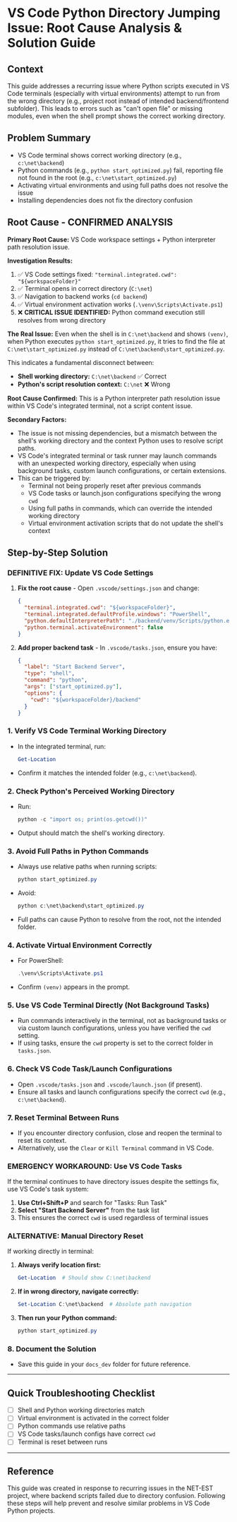 # VS Code Python Directory Jumping Issue: Root Cause Analysis & Solution Guide

## Context
This guide addresses a recurring issue where Python scripts executed in VS Code terminals (especially with virtual environments) attempt to run from the wrong directory (e.g., project root instead of intended backend/frontend subfolder). This leads to errors such as "can't open file" or missing modules, even when the shell prompt shows the correct working directory.

## Problem Summary
- VS Code terminal shows correct working directory (e.g., `c:\net\backend`)
- Python commands (e.g., `python start_optimized.py`) fail, reporting file not found in the root (e.g., `c:\net\start_optimized.py`)
- Activating virtual environments and using full paths does not resolve the issue
- Installing dependencies does not fix the directory confusion

## Root Cause - CONFIRMED ANALYSIS

**Primary Root Cause:** VS Code workspace settings + Python interpreter path resolution issue.

**Investigation Results:**
1. ✅ VS Code settings fixed: `"terminal.integrated.cwd": "${workspaceFolder}"`
2. ✅ Terminal opens in correct directory (`C:\net`)
3. ✅ Navigation to backend works (`cd backend`)
4. ✅ Virtual environment activation works (`.\venv\Scripts\Activate.ps1`)
5. ❌ **CRITICAL ISSUE IDENTIFIED:** Python command execution still resolves from wrong directory

**The Real Issue:** Even when the shell is in `C:\net\backend` and shows `(venv)`, when Python executes `python start_optimized.py`, it tries to find the file at `C:\net\start_optimized.py` instead of `C:\net\backend\start_optimized.py`.

This indicates a fundamental disconnect between:
- **Shell working directory:** `C:\net\backend` ✅ Correct
- **Python's script resolution context:** `C:\net` ❌ Wrong

**Root Cause Confirmed:** This is a Python interpreter path resolution issue within VS Code's integrated terminal, not a script content issue.

**Secondary Factors:**
- The issue is not missing dependencies, but a mismatch between the shell's working directory and the context Python uses to resolve script paths.
- VS Code's integrated terminal or task runner may launch commands with an unexpected working directory, especially when using background tasks, custom launch configurations, or certain extensions.
- This can be triggered by:
  - Terminal not being properly reset after previous commands
  - VS Code tasks or launch.json configurations specifying the wrong `cwd`
  - Using full paths in commands, which can override the intended working directory
  - Virtual environment activation scripts that do not update the shell's context

## Step-by-Step Solution

### DEFINITIVE FIX: Update VS Code Settings

1. **Fix the root cause** - Open `.vscode/settings.json` and change:
   ```json
   {
     "terminal.integrated.cwd": "${workspaceFolder}",
     "terminal.integrated.defaultProfile.windows": "PowerShell",
     "python.defaultInterpreterPath": "./backend/venv/Scripts/python.exe",
     "python.terminal.activateEnvironment": false
   }
   ```

2. **Add proper backend task** - In `.vscode/tasks.json`, ensure you have:
   ```json
   {
     "label": "Start Backend Server",
     "type": "shell",
     "command": "python",
     "args": ["start_optimized.py"],
     "options": {
       "cwd": "${workspaceFolder}/backend"
     }
   }
   ```

### 1. Verify VS Code Terminal Working Directory
- In the integrated terminal, run:
  ```powershell
  Get-Location
  ```
- Confirm it matches the intended folder (e.g., `c:\net\backend`).

### 2. Check Python's Perceived Working Directory
- Run:
  ```powershell
  python -c "import os; print(os.getcwd())"
  ```
- Output should match the shell's working directory.

### 3. Avoid Full Paths in Python Commands
- Always use relative paths when running scripts:
  ```powershell
  python start_optimized.py
  ```
- Avoid:
  ```powershell
  python c:\net\backend\start_optimized.py
  ```
- Full paths can cause Python to resolve from the root, not the intended folder.

### 4. Activate Virtual Environment Correctly
- For PowerShell:
  ```powershell
  .\venv\Scripts\Activate.ps1
  ```
- Confirm `(venv)` appears in the prompt.

### 5. Use VS Code Terminal Directly (Not Background Tasks)
- Run commands interactively in the terminal, not as background tasks or via custom launch configurations, unless you have verified the `cwd` setting.
- If using tasks, ensure the `cwd` property is set to the correct folder in `tasks.json`.

### 6. Check VS Code Task/Launch Configurations
- Open `.vscode/tasks.json` and `.vscode/launch.json` (if present).
- Ensure all tasks and launch configurations specify the correct `cwd` (e.g., `c:\net\backend`).

### 7. Reset Terminal Between Runs
- If you encounter directory confusion, close and reopen the terminal to reset its context.
- Alternatively, use the `Clear` or `Kill Terminal` command in VS Code.

### EMERGENCY WORKAROUND: Use VS Code Tasks

If the terminal continues to have directory issues despite the settings fix, use VS Code's task system:

1. **Use Ctrl+Shift+P** and search for "Tasks: Run Task"
2. **Select "Start Backend Server"** from the task list
3. This ensures the correct `cwd` is used regardless of terminal issues

### ALTERNATIVE: Manual Directory Reset

If working directly in terminal:

1. **Always verify location first:**
   ```powershell
   Get-Location  # Should show C:\net\backend
   ```

2. **If in wrong directory, navigate correctly:**
   ```powershell
   Set-Location C:\net\backend  # Absolute path navigation
   ```

3. **Then run your Python command:**
   ```powershell
   python start_optimized.py
   ```

### 8. Document the Solution
- Save this guide in your `docs_dev` folder for future reference.

---

## Quick Troubleshooting Checklist
- [ ] Shell and Python working directories match
- [ ] Virtual environment is activated in the correct folder
- [ ] Python commands use relative paths
- [ ] VS Code tasks/launch configs have correct `cwd`
- [ ] Terminal is reset between runs

---

## Reference
This guide was created in response to recurring issues in the NET-EST project, where backend scripts failed due to directory confusion. Following these steps will help prevent and resolve similar problems in VS Code Python projects.
